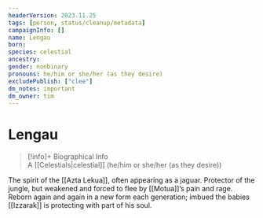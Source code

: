 ```yaml
---
headerVersion: 2023.11.25
tags: [person, status/cleanup/metadata]
campaignInfo: []
name: Lengau
born:
species: celestial
ancestry:
gender: nonbinary
pronouns: he/him or she/her (as they desire)
excludePublish: ["clee"]
dm_notes: important
dm_owner: tim
---
```

# Lengau
>[!info]+ Biographical Info  
> A [[Celestials|celestial]] (he/him or she/her (as they desire))

The spirit of the [[Azta Lekua]], often appearing as a jaguar. Protector of the jungle, but weakened and forced to flee by [[Motua]]’s pain and rage. Reborn again and again in a new form each generation; imbued the babies [[Izzarak]] is protecting with part of his soul.